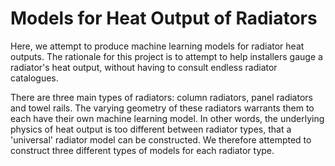# Models for Heat Output of Radiators

Here, we attempt to produce machine learning models for radiator heat outputs. The rationale for this project is to attempt to help installers gauge a radiator's heat output, without having to consult endless radiator catalogues. 

There are three main types of radiators: column radiators, panel radiators and towel rails. The varying geometry of these radiators warrants them to each have their own machine learning model. In other words, the underlying physics of heat output is too different between radiator types, that a 'universal' radiator model can be constructed. We therefore attempted to construct three different types of models for each radiator type. 


